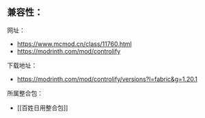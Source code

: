 兼容性：
- 

网址：
- https://www.mcmod.cn/class/11760.html
- https://modrinth.com/mod/controlify

下载地址：
- https://modrinth.com/mod/controlify/versions?l=fabric&g=1.20.1

所属整合包：
- [[百姓日用整合包]]